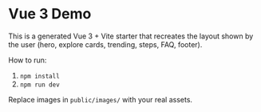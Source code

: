# Vue 3 Demo

This is a generated Vue 3 + Vite starter that recreates the layout shown by the user (hero, explore cards, trending, steps, FAQ, footer).

How to run:

1. `npm install`
2. `npm run dev`

Replace images in `public/images/` with your real assets.
